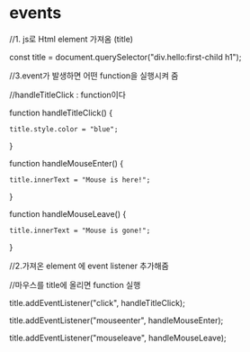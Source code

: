 # events

 //1. js로 Html element 가져옴 (title)
 
 
const title = document.querySelector("div.hello:first-child h1");



//3.event가 발생하면 어떤 function을 실행시켜 줌 

//handleTitleClick : function이다


function handleTitleClick() {

    title.style.color = "blue";
}

function handleMouseEnter() {

    title.innerText = "Mouse is here!";
    
}

function handleMouseLeave() {

    title.innerText = "Mouse is gone!";
    
}

//2.가져온 element 에 event listener 추가해줌 

//마우스를 title에 올리면 function 실행


title.addEventListener("click", handleTitleClick); 

title.addEventListener("mouseenter", handleMouseEnter); 

title.addEventListener("mouseleave", handleMouseLeave);

